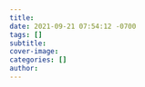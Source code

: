 ```yaml
---
title: 
date: 2021-09-21 07:54:12 -0700
tags: []
subtitle: 
cover-image: 
categories: []
author:
---
```

